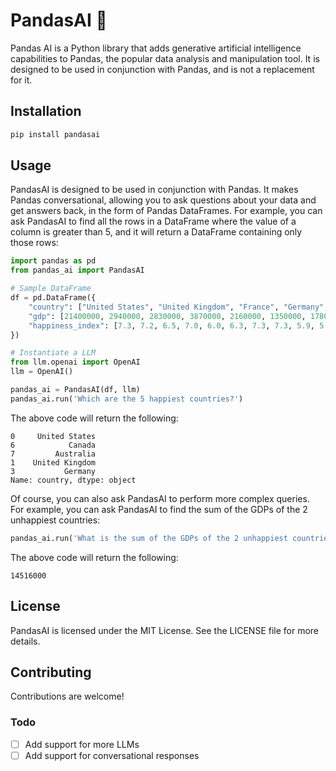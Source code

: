 # PandasAI 🐼

Pandas AI is a Python library that adds generative artificial intelligence capabilities to Pandas, the popular data analysis and manipulation tool. It is designed to be used in conjunction with Pandas, and is not a replacement for it.

## Installation

```bash
pip install pandasai
```

## Usage

PandasAI is designed to be used in conjunction with Pandas. It makes Pandas conversational, allowing you to ask questions about your data and get answers back, in the form of Pandas DataFrames. For example, you can ask PandasAI to find all the rows in a DataFrame where the value of a column is greater than 5, and it will return a DataFrame containing only those rows:

```python
import pandas as pd
from pandas_ai import PandasAI

# Sample DataFrame
df = pd.DataFrame({
    "country": ["United States", "United Kingdom", "France", "Germany", "Italy", "Spain", "Canada", "Australia", "Japan", "China"],
    "gdp": [21400000, 2940000, 2830000, 3870000, 2160000, 1350000, 1780000, 1320000, 516000, 14000000],
    "happiness_index": [7.3, 7.2, 6.5, 7.0, 6.0, 6.3, 7.3, 7.3, 5.9, 5.0]
})

# Instantiate a LLM
from llm.openai import OpenAI
llm = OpenAI()

pandas_ai = PandasAI(df, llm)
pandas_ai.run('Which are the 5 happiest countries?')
```

The above code will return the following:

```
0     United States
6            Canada
7         Australia
1    United Kingdom
3           Germany
Name: country, dtype: object
```

Of course, you can also ask PandasAI to perform more complex queries. For example, you can ask PandasAI to find the sum of the GDPs of the 2 unhappiest countries:

```python
pandas_ai.run('What is the sum of the GDPs of the 2 unhappiest countries?')
```

The above code will return the following:

```
14516000
```

## License

PandasAI is licensed under the MIT License. See the LICENSE file for more details.

## Contributing

Contributions are welcome!

### Todo

- [ ] Add support for more LLMs
- [ ] Add support for conversational responses
